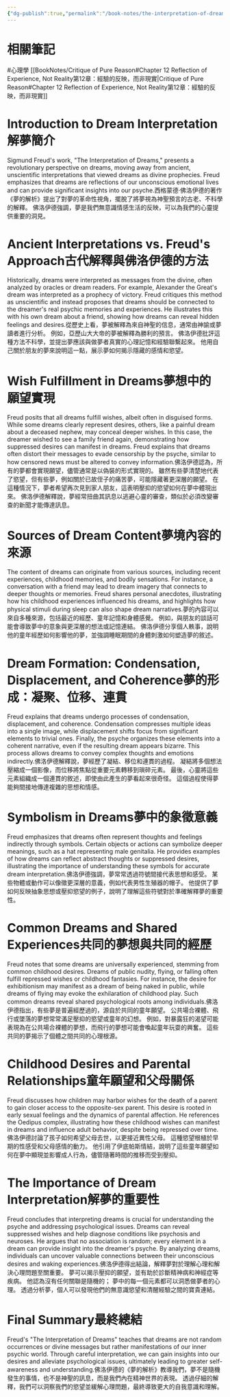 ```yaml
---
{"dg-publish":true,"permalink":"/book-notes/the-interpretation-of-dreams/","dgPassFrontmatter":true,"created":"2024-11-24T10:41:52.341+08:00","updated":"2024-11-27T23:30:07.678+08:00"}
---
```


# 相關筆記
#心理學 
[[BookNotes/Critique of Pure Reason#Chapter 12 Reflection of Experience, Not Reality第12章：經驗的反映，而非現實\|Critique of Pure Reason#Chapter 12 Reflection of Experience, Not Reality第12章：經驗的反映，而非現實]]
# Introduction to Dream Interpretation解夢簡介

Sigmund Freud's work, "The Interpretation of Dreams," presents a revolutionary perspective on dreams, moving away from ancient, unscientific interpretations that viewed dreams as divine prophecies. Freud emphasizes that dreams are reflections of our unconscious emotional lives and can provide significant insights into our psyche.西格蒙德·佛洛伊德的著作《夢的解析》提出了對夢的革命性視角，擺脫了將夢視為神聖預言的古老、不科學的解釋。 佛洛伊德強調，夢是我們無意識情感生活的反映，可以為我們的心靈提供重要的洞見。

# Ancient Interpretations vs. Freud's Approach古代解釋與佛洛伊德的方法

Historically, dreams were interpreted as messages from the divine, often analyzed by oracles or dream readers. For example, Alexander the Great's dream was interpreted as a prophecy of victory. Freud critiques this method as unscientific and instead proposes that dreams should be connected to the dreamer's real psychic memories and experiences. He illustrates this with his own dream about a friend, showing how dreams can reveal hidden feelings and desires.從歷史上看，夢被解釋為來自神聖的信息，通常由神諭或夢讀者進行分析。 例如，亞歷山大大帝的夢被解釋為勝利的預言。 佛洛伊德批評這種方法不科學，並提出夢應該與做夢者真實的心理記憶和經驗聯繫起來。 他用自己關於朋友的夢來說明這一點，展示夢如何揭示隱藏的感情和慾望。

# Wish Fulfillment in Dreams夢想中的願望實現

Freud posits that all dreams fulfill wishes, albeit often in disguised forms. While some dreams clearly represent desires, others, like a painful dream about a deceased nephew, may conceal deeper wishes. In this case, the dreamer wished to see a family friend again, demonstrating how suppressed desires can manifest in dreams. Freud explains that dreams often distort their messages to evade censorship by the psyche, similar to how censored news must be altered to convey information.佛洛伊德認為，所有的夢都會實現願望，儘管通常是以偽裝的形式實現的。 雖然有些夢清楚地代表了慾望，但有些夢，例如關於已故侄子的痛苦夢，可能隱藏著更深層的願望。 在這種情況下，夢者希望再次見到家人朋友，這表明壓抑的慾望如何在夢中體現出來。 佛洛伊德解釋說，夢經常扭曲其訊息以逃避心靈的審查，類似於必須改變審查的新聞才能傳達訊息。

# Sources of Dream Content夢境內容的來源

The content of dreams can originate from various sources, including recent experiences, childhood memories, and bodily sensations. For instance, a conversation with a friend may lead to dream imagery that connects to deeper thoughts or memories. Freud shares personal anecdotes, illustrating how his childhood experiences influenced his dreams, and highlights how physical stimuli during sleep can also shape dream narratives.夢的內容可以來自多種來源，包括最近的經歷、童年記憶和身體感覺。 例如，與朋友的談話可能會導致夢中的意象與更深層的想法或記憶連結。 佛洛伊德分享個人軼事，說明他的童年經歷如何影響他的夢，並強調睡眠期間的身體刺激如何塑造夢的敘述。

# Dream Formation: Condensation, Displacement, and Coherence夢的形成：凝聚、位移、連貫

Freud explains that dreams undergo processes of condensation, displacement, and coherence. Condensation compresses multiple ideas into a single image, while displacement shifts focus from significant elements to trivial ones. Finally, the psyche organizes these elements into a coherent narrative, even if the resulting dream appears bizarre. This process allows dreams to convey complex thoughts and emotions indirectly.佛洛伊德解釋說，夢經歷了凝結、移位和連貫的過程。 凝結將多個想法壓縮成一個影像，而位移將焦點從重要元素轉移到瑣碎元素。 最後，心靈將這些元素組織成一個連貫的敘述，即使由此產生的夢看起來很奇怪。 這個過程使得夢能夠間接地傳達複雜的思想和情感。

# Symbolism in Dreams夢中的象徵意義

Freud emphasizes that dreams often represent thoughts and feelings indirectly through symbols. Certain objects or actions can symbolize deeper meanings, such as a hat representing male genitalia. He provides examples of how dreams can reflect abstract thoughts or suppressed desires, illustrating the importance of understanding these symbols for accurate dream interpretation.佛洛伊德強調，夢常常透過符號間接代表思想和感受。 某些物體或動作可以像徵更深層的意義，例如代表男性生殖器的帽子。 他提供了夢如何反映抽象思想或壓抑慾望的例子，說明了理解這些符號對於準確解釋夢的重要性。

# Common Dreams and Shared Experiences共同的夢想與共同的經歷

Freud notes that some dreams are universally experienced, stemming from common childhood desires. Dreams of public nudity, flying, or falling often fulfill repressed wishes or childhood fantasies. For instance, the desire for exhibitionism may manifest as a dream of being naked in public, while dreams of flying may evoke the exhilaration of childhood play. Such common dreams reveal shared psychological roots among individuals.佛洛伊德指出，有些夢是普遍經歷過的，源自於共同的童年願望。 公共場合裸體、飛行或墜落的夢想常常滿足壓抑的慾望或童年的幻想。 例如，對暴露狂的渴望可能表現為在公共場合裸體的夢想，而飛行的夢想可能會喚起童年玩耍的興奮。 這些共同的夢揭示了個體之間共同的心理根源。

# Childhood Desires and Parental Relationships童年願望和父母關係

Freud discusses how children may harbor wishes for the death of a parent to gain closer access to the opposite-sex parent. This desire is rooted in early sexual feelings and the dynamics of parental affection. He references the Oedipus complex, illustrating how these childhood wishes can manifest in dreams and influence adult behavior, despite being repressed over time.佛洛伊德討論了孩子如何希望父母去世，以更接近異性父母。 這種慾望根植於早期的性感受和父母感情的動力。 他引用了伊底帕斯情結，說明了這些童年願望如何在夢中顯現並影響成人行為，儘管隨著時間的推移而受到壓抑。

# The Importance of Dream Interpretation解夢的重要性

Freud concludes that interpreting dreams is crucial for understanding the psyche and addressing psychological issues. Dreams can reveal suppressed wishes and help diagnose conditions like psychosis and neuroses. He argues that no association is random; every element in a dream can provide insight into the dreamer's psyche. By analyzing dreams, individuals can uncover valuable connections between their unconscious desires and waking experiences.佛洛伊德得出結論，解釋夢對於理解心理和解決心理問題至關重要。 夢可以揭示壓抑的願望，並有助於診斷精神病和神經症等疾病。 他認為沒有任何關聯是隨機的； 夢中的每一個元素都可以洞悉做夢者的心理。 透過分析夢，個人可以發現他們的無意識慾望和清醒經驗之間的寶貴連結。

# Final Summary最終總結

Freud's "The Interpretation of Dreams" teaches that dreams are not random occurrences or divine messages but rather manifestations of our inner psychic world. Through careful interpretation, we can gain insights into our desires and alleviate psychological issues, ultimately leading to greater self-awareness and understanding.佛洛伊德的《夢的解析》教導我們，夢不是隨機發生的事情，也不是神聖的訊息，而是我們內在精神世界的表現。 透過仔細的解釋，我們可以洞察我們的慾望並緩解心理問題，最終導致更大的自我意識和理解。